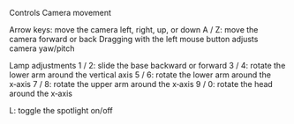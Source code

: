Controls
Camera movement

Arrow keys: move the camera left, right, up, or down
A / Z: move the camera forward or back
Dragging with the left mouse button adjusts camera yaw/pitch

Lamp adjustments
1 / 2: slide the base backward or forward
3 / 4: rotate the lower arm around the vertical axis
5 / 6: rotate the lower arm around the x‑axis
7 / 8: rotate the upper arm around the x‑axis
9 / 0: rotate the head around the x‑axis

L: toggle the spotlight on/off
